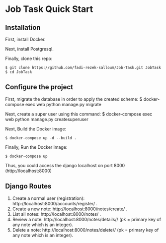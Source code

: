 # Job Task Quick Start

## Installation

First, install Docker.

Next, install Postgresql.

Finally, clone this repo:

    $ git clone https://github.com/fadi-rezek-salloum/Job-Task.git JobTask
    $ cd JobTask

## Configure the project

First, migrate the database in order to apply the created scheme:
    $ docker-compose exec web python manage.py migrate

Next, create a super user using this command:
    $ docker-compose exec web python manage.py createsuperuser

Next, Build the Docker image:

    $ docker-compose up -d --build .

Finally, Run the Docker image:

    $ docker-compose up

Thus, you could access the django localhost on port 8000 (http://localhost:8000)

## Django Routes

1. Create a normal user (registration): http://localhost:8000/accounts/register/ .
2. Create a new note: http://localhost:8000/notes/create/ .
3. List all notes: http://localhost:8000/notes/ .
4. Review a note: http://localhost:8000/notes/details/<pk>/ (pk = primary key of any note which is an integer).
5. Delete a note: http://localhost:8000/notes/delete/<pk>/ (pk = primary key of any note which is an integer).